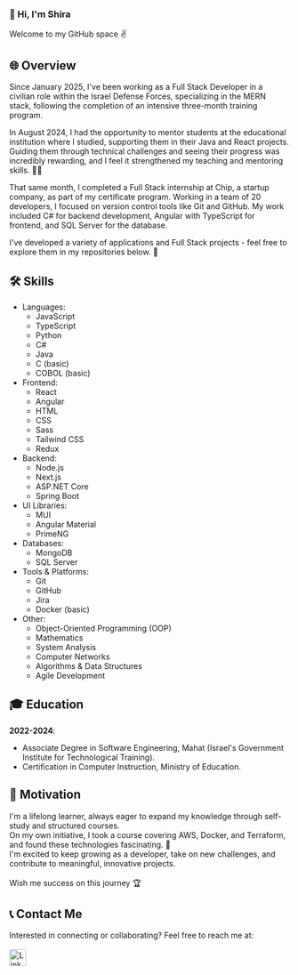 ### 👋 Hi, I'm Shira
Welcome to my GitHub space ✌️

## 🌐 Overview
Since January 2025, I've been working as a Full Stack Developer in a civilian role within the Israel Defense Forces, specializing in the MERN stack, following the completion of an intensive three-month training program.
<br>

In August 2024, I had the opportunity to mentor students at the educational institution where I studied, supporting them in their Java and React projects. Guiding them through technical challenges and seeing their progress was incredibly rewarding, and I feel it strengthened my teaching and mentoring skills. 👩‍🏫<br>

That same month, I completed a Full Stack internship at Chip, a startup company, as part of my certificate program. Working in a team of 20 developers, I focused on version control tools like Git and GitHub. My work included C# for backend development, Angular with TypeScript for frontend, and SQL Server for the database.<br>

I've developed a variety of applications and Full Stack projects - feel free to explore them in my repositories below. 🔎<br>

## 🛠️ Skills
- Languages:
  - JavaScript
  - TypeScript
  - Python
  - C#
  - Java
  - C (basic)
  - COBOL (basic)
- Frontend:
  - React
  - Angular
  - HTML
  - CSS
  - Sass
  - Tailwind CSS
  - Redux
- Backend:
  - Node.js
  - Next.js
  - ASP.NET Core
  - Spring Boot
- UI Libraries:
  - MUI
  - Angular Material
  - PrimeNG
- Databases:
  - MongoDB
  - SQL Server
- Tools & Platforms:
  - Git
  - GitHub
  - Jira
  - Docker (basic)
- Other:
  - Object-Oriented Programming (OOP)
  - Mathematics
  - System Analysis
  - Computer Networks
  - Algorithms & Data Structures
  - Agile Development

## 🎓 Education
**2022-2024**:
  - Associate Degree in Software Engineering, Mahat (Israel's Government Institute for Technological Training).
  - Certification in Computer Instruction, Ministry of Education.

## 💪 Motivation
I'm a lifelong learner, always eager to expand my knowledge through self-study and structured courses.<br>
On my own initiative, I took a course covering AWS, Docker, and Terraform, and found these technologies fascinating. 🐳<br>
I'm excited to keep growing as a developer, take on new challenges, and contribute to meaningful, innovative projects. <br><br>
Wish me success on this journey 🏆

## 📞 Contact Me
Interested in connecting or collaborating? Feel free to reach me at: <br><br>
<a href="https://www.linkedin.com/in/shirabiton/">
  <img src="https://img.shields.io/badge/LinkedIn-%230077B5.svg?style=for-the-badge&logo=linkedin&logoColor=white" alt="LinkedIn" style="height: 30px;">
</a>
